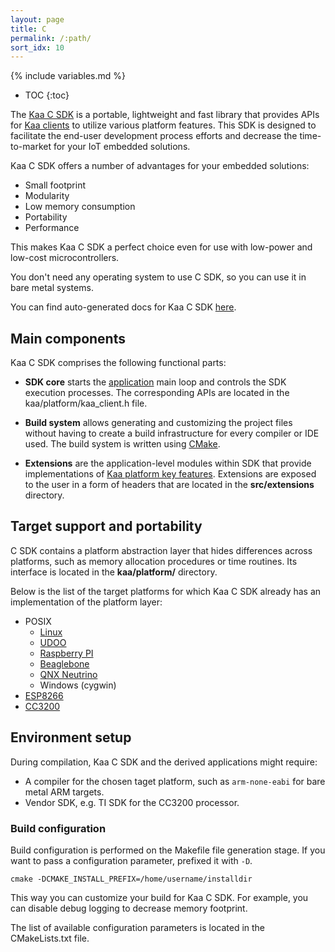 ```yaml
---
layout: page
title: C
permalink: /:path/
sort_idx: 10
---
```


{% include variables.md %}

* TOC
{:toc}

The [Kaa C SDK]({{root_url}}Glossary/#endpoint-sdk) is a portable, lightweight and fast library that provides APIs for [Kaa clients]({{root_url}}Glossary/#kaa-client) to utilize various platform features.
This SDK is designed to facilitate the end-user development process efforts and decrease the time-to-market for your IoT embedded solutions.

Kaa C SDK offers a number of advantages for your embedded solutions:

- Small footprint
- Modularity
- Low memory consumption
- Portability
- Performance

This makes Kaa C SDK a perfect choice even for use with low-power and low-cost microcontrollers.

You don't need any operating system to use C SDK, so you can use it in bare metal systems.

You can find auto-generated docs for Kaa C SDK [here]({{site.baseurl}}/autogen-docs/client-c/{{version}}/).

## Main components

Kaa C SDK comprises the following functional parts:

- **SDK core** starts the [application]({{root_url}}Glossary/#kaa-application) main loop and controls the SDK execution processes.
The corresponding APIs are located in the kaa/platform/kaa_client.h file.

- **Build system** allows generating and customizing the project files without having to create a build infrastructure for every compiler or IDE used.
The build system is written using [CMake](https://cmake.org/).

- **Extensions** are the application-level modules within SDK that provide implementations of [Kaa platform key features]({{root_url}}Programming-guide/Key-platform-features/).
Extensions are exposed to the user in a form of headers that are located in the **src/extensions** directory.

## Target support and portability

C SDK contains a platform abstraction layer that hides differences across platforms, such as memory allocation procedures or time routines.
Its interface is located in the **kaa/platform/** directory.

Below is the list of the target platforms for which Kaa C SDK already has an implementation of the platform layer:

- POSIX
    - [Linux]({{root_url}}Programming-guide/Using-Kaa-endpoint-SDKs/C/SDK-Linux/)
    - [UDOO]({{root_url}}Programming-guide/Using-Kaa-endpoint-SDKs/C/SDK-UDOO/)
    - [Raspberry PI]({{root_url}}Programming-guide/Using-Kaa-endpoint-SDKs/C/SDK-RPi/)
    - [Beaglebone]({{root_url}}Programming-guide/Using-Kaa-endpoint-SDKs/C/SDK-Beaglebone/)
    - [QNX Neutrino]({{root_url}}Programming-guide/Using-Kaa-endpoint-SDKs/C/SDK-QNX-Neutrino-RTOS/)
    - Windows (cygwin)
- [ESP8266]({{root_url}}Programming-guide/Using-Kaa-endpoint-SDKs/C/SDK-ESP8266/)
- [CC3200]({{root_url}}Programming-guide/Using-Kaa-endpoint-SDKs/C/SDK-TI-CC3200/)

## Environment setup

During compilation, Kaa C SDK and the derived applications might require:

 - A compiler for the chosen taget platform, such as `arm-none-eabi` for bare metal ARM targets.
 - Vendor SDK, e.g. TI SDK for the CC3200 processor.

### Build configuration

Build configuration is performed on the Makefile file generation stage.
If you want to pass a configuration parameter, prefixed it with `-D`.

    cmake -DCMAKE_INSTALL_PREFIX=/home/username/installdir

This way you can customize your build for Kaa C SDK.
For example, you can disable debug logging to decrease memory footprint.

The list of available configuration parameters is located in the CMakeLists.txt file.
